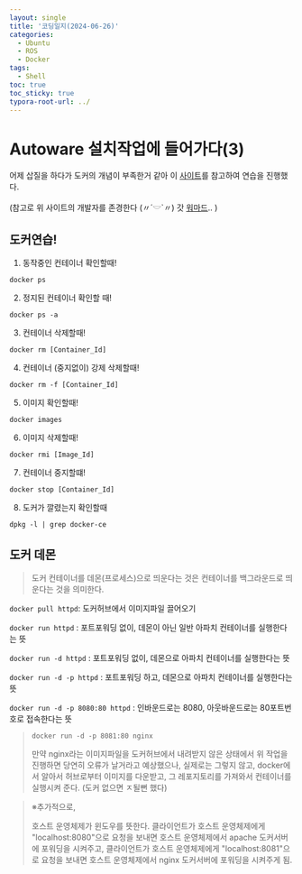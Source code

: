 ```yaml
---
layout: single
title: '코딩일지(2024-06-26)'
categories:
  - Ubuntu
  - ROS
  - Docker
tags:
  - Shell
toc: true
toc_sticky: true
typora-root-url: ../
---
```








# Autoware 설치작업에 들어가다(3)

어제 삽질을 하다가 도커의 개념이 부족한거 같아 이 [사이트](https://brunch.co.kr/@hopeless/10)를 참고하여 연습을 진행했다.

(참고로 위 사이트의 개발자를 존경한다 (〃´𓎟`〃) 갓 [워마드](https://brunch.co.kr/@nomadinseoul/43).. )



## 도커연습!

1. 동작중인 컨테이너 확인할때!

```shell
docker ps
```

2. 정지된 컨테이너 확인할 때!

```shell
docker ps -a
```



3. 컨테이너 삭제할때!

```shell
docker rm [Container_Id]
```



4. 컨테이너 (중지없이) 강제 삭제할때!

```shell
docker rm -f [Container_Id]
```



5. 이미지 확인할때!

```shell
docker images
```



6. 이미지 삭제할때!

```shell
docker rmi [Image_Id]
```



7. 컨테이너 중지할떄!

```shell
docker stop [Container_Id]
```



8. 도커가 깔렸는지 확인할때

```shell
dpkg -l | grep docker-ce
```





## 도커 데몬

> 도커 컨테이너를 데몬(프로세스)으로 띄운다는 것은 컨테이너를 백그라운드로 띄운다는 것을 의미한다.

`docker pull httpd`: 도커허브에서 이미지파일 끌어오기

`docker run httpd`  : 포트포워딩 없이, 데몬이 아닌 일반 아파치 컨테이너를 실행한다는 뜻

`docker run -d httpd` : 포트포워딩 없이, 데몬으로 아파치 컨테이너를 실행한다는 뜻

`docker run -d -p httpd` : 포트포워딩 하고, 데몬으로 아파치 컨테이너를 실행한다는 뜻

`docker run -d -p 8080:80 httpd` : 인바운드로는 8080, 아웃바운드로는 80포트번호로 접속한다는 뜻

 

> `docker run -d -p 8081:80 nginx`
>
> 만약 nginx라는 이미지파일을 도커허브에서 내려받지 않은 상태에서 위 작업을 진행하면 당연히 오류가 날거라고 예상했으나,
> 실제로는 그렇지 않고, docker에서 알아서 허브로부터 이미지를 다운받고, 그 레포지토리를 가져와서 컨테이너를 실행시켜 준다.
> (도커 없으면 ㅈ될뻔 했다)



> ※추가적으로,
>
> 호스트 운영체제가 윈도우를 뜻한다.
> 클라이언트가 호스트 운영체제에게 "localhost:8080"으로 요청을 보내면 호스트 운영체제에서 apache 도커서버에 포워딩을 시켜주고,
> 클라이언트가 호스트 운영체제에게 "localhost:8081"으로 요청을 보내면 호스트 운영체제에서 nginx 도커서버에 포워딩을 시켜주게 됨.



